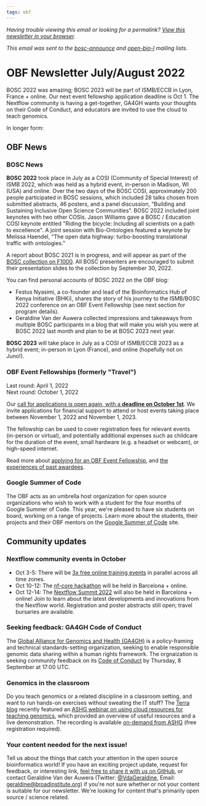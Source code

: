 ```yaml
---
tags: obf
---
```


_Having trouble viewing this email or looking for a permalink? [View this newsletter in your browser](https://github.com/OBF/newsletter/blob/master/newsletters/2022-07.md)._

_This email was sent to the [bosc-announce](https://groups.google.com/g/bosc-announce) and [open-bio-l](http://mailman.open-bio.org/mailman/listinfo/open-bio-l/) mailing lists._

# OBF Newsletter July/August 2022

BOSC 2022 was amazing; BOSC 2023 will be part of ISMB/ECCB in Lyon, France + online. Our next event fellowship application deadline is Oct 1. The Nextflow community is having a get-together, GA4GH wants your thoughts on their Code of Conduct, and educators are invited to use the cloud to teach genomics.

In longer form: 

## OBF News

### BOSC News

**BOSC 2022** took place in July as a COSI (Community of Special Interest) of ISMB 2022, which was held as a hybrid event, in-person in Madison, WI (USA) and online. Over the two days of the BOSC COSI, approximately 200 people participated in BOSC sessions, which included 28 talks chosen from submitted abstracts, 46 posters, and a panel discussion, “Building and Sustaining Inclusive Open Science Communities”. BOSC 2022 included joint keynotes with two other COSIs. Jason Williams gave a BOSC / Education COSI keynote entitled "Riding the bicycle: Including all scientists on a path to excellence". A joint session with Bio-Ontologies featured a keynote by Melissa Haendel, “The open data highway: turbo-boosting translational traffic with ontologies.”

A report about BOSC 2021 is in progress, and will appear as part of the [BOSC collection on F1000](https://f1000research.com/collections/bosc). All BOSC presenters are encouraged to submit their presentation slides to the collection by September 30, 2022.

You can find personal accounts of BOSC 2022 on the OBF blog: 
- Festus Nyasimi, a co-founder and lead of the Bioinformatics Hub of Kenya Initiative (BHKi), shares the story of his journey to the ISMB/BOSC 2022 conference on an OBF Event Fellowship (see next section for program details).
- Geraldine Van der Auwera collected impressions and takeaways from multiple BOSC participants in a blog that will make you wish you were at BOSC 2022 last month and plan to be at BOSC 2023 next year. 

**BOSC 2023** will take place in July as a COSI of ISMB/ECCB 2023 as a hybrid event; in-person in Lyon (France), and online (hopefully not on Juno!).


### OBF Event Fellowships (formerly "Travel")

Last round: April 1, 2022  
Next round: October 1, 2022

Our [call for applications is open again, with a **deadline on October 1st**](https://www.open-bio.org/event-awards/). We invite applications for financial support to attend or host events taking place between November 1, 2022 and November 1, 2023.

The fellowship can be used to cover registration fees for relevant events (in-person or virtual), and potentially additional expenses such as childcare for the duration of the event, small hardware (e.g. a headset or webcam),  or high-speed internet.

Read more about [applying for an OBF Event Fellowship](https://www.open-bio.org/event-awards/#fellowships-applications), and [the experiences of past awardees](https://www.open-bio.org/category/travel-fellowship/event-fellowship/).


### Google Summer of Code

The OBF acts as an umbrella host organization for open source organizations who wish to work with a student for the four months of Google Summer of Code. This year, we're pleased to have six students on board, working on a range of projects. Learn more about the students, their projects and their OBF mentors on the [Google Summer of Code](https://summerofcode.withgoogle.com/programs/2022/organizations/open-bioinformatics-foundation-obf) site.


## Community updates

### Nextflow community events in October
- Oct 3-5: There will be [3x free online training events](https://nf-co.re/events/2022/training-october-2022) in parallel across all time zones.
- Oct 10-12: The [nf-core hackathon](https://nf-co.re/events/2022/hackathon-october-2022) will be held in Barcelona + online.
- Oct 12-14: The [Nextflow Summit 2022](https://summit.nextflow.io) will also be held in Barcelona + online! Join to learn about the latest developments and innovations from the Nextflow world. Registration and poster abstracts still open; travel bursaries are available.  

### Seeking feedback: GA4GH Code of Conduct 
The [Global Alliance for Genomics and Health (GA4GH)](https://www.ga4gh.org/) is a policy-framing and technical standards-setting organization, seeking to enable responsible genomic data sharing within a human rights framework. The orgnaization is seeking community feedback on its [Code of Conduct](https://docs.google.com/document/d/1qcon1ZyT1VbaYYXuoH6xIicTB7CJsHForErcksqWxIU/edit?usp=sharing) by Thursday, 8 September at 17:00 UTC.

### Genomics in the classroom
Do you teach genomics or a related discipline in a classroom setting, and want to run hands-on exercises without sweating the IT stuff? The [Terra blog](https://terra.bio/blog/) recently featured an [ASHG webinar on using cloud resources for teaching genomics](https://terra.bio/anvil-in-the-classroom-cloud-scale-educational-resources-for-modern-genomics/), which provided an overview of useful resources and a live demonstration. The recording is available [on-demand from ASHG](https://learning.ashg.org/products/anvil-in-the-classroom-cloud-scale-educational-resources-for-modern-genomics#tab-product_tab_contents__1) (free registration required). 

### Your content needed for the next issue!

Tell us about the things that catch your attention in the open source bioinformatics world! If you have an exciting project update, request for feedback, or interesting link, [feel free to share it with us on GitHub](https://github.com/OBF/newsletter/issues/24), or contact Geraldine Van der Auwera (Twitter: [@VdaGeraldine](https://twitter.com/VdaGeraldine), Email: [geraldine@broadinstitute.org](mailto:geraldine@broadinstitute.org)) if you're not sure whether or not your content is suitable for our newsletter. We're looking for content that's primarily open source / science related.



